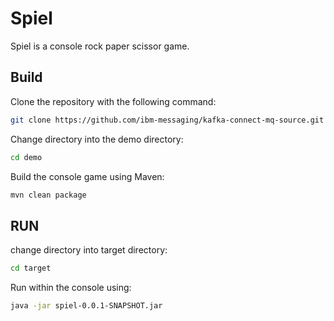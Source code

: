 Spiel
================

Spiel is a console rock paper scissor game.


Build
-----------
Clone the repository with the following command:

```bash
git clone https://github.com/ibm-messaging/kafka-connect-mq-source.git
```

Change directory into the demo directory:

```bash
cd demo
```

Build the console game using Maven:

```bash
mvn clean package
```

RUN
-----------
change directory into target directory:

```bash
cd target
```

Run within the console using:

```bash
java -jar spiel-0.0.1-SNAPSHOT.jar
```